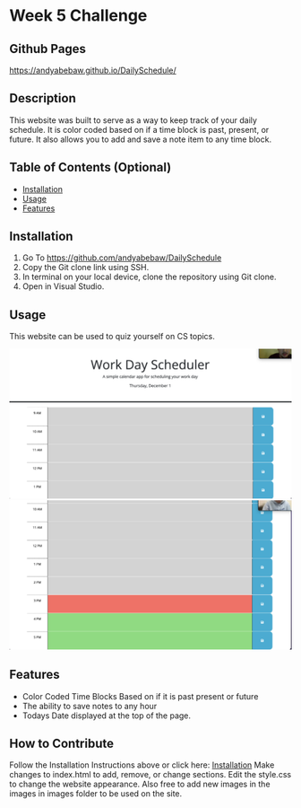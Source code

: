 # Week 5 Challenge

## Github Pages
 https://andyabebaw.github.io/DailySchedule/
 
## Description

This website was built to serve as a way to keep track of your daily schedule.  It is color coded based on if a time block is
past, present, or future.  It also allows you to add and save a note item to any time block.

## Table of Contents (Optional)

- [Installation](#installation)
- [Usage](#usage)
- [Features](#features)

## Installation

1. Go To https://github.com/andyabebaw/DailySchedule
2. Copy the Git clone link using SSH.
3. In terminal on your local device, clone the repository using Git clone.
4. Open in Visual Studio.

## Usage

This website can be used to quiz yourself on CS topics.

![alt TopHalf](./Assets/images/tophalf.png)
![alt BottomHalf](./Assets/images/bottomhalf.png)

## Features

- Color Coded Time Blocks Based on if it is past present or future
- The ability to save notes to any hour
- Todays Date displayed at the top of the page.

## How to Contribute

Follow the Installation Instructions above or click here: [Installation](#installation)
Make changes to index.html to add, remove, or change sections.  Edit the style.css to change the website appearance.  Also free to add new images in the images in images folder to be used on the site.
